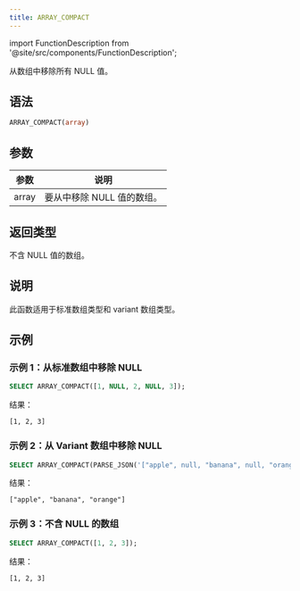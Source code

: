 ```yaml
---
title: ARRAY_COMPACT
---
```

import FunctionDescription from '@site/src/components/FunctionDescription';

<FunctionDescription description="引入或更新于：v1.2.762"/>

从数组中移除所有 NULL 值。

## 语法

```sql
ARRAY_COMPACT(array)
```

## 参数

| 参数 | 说明 |
|-----------|-------------|
| array     | 要从中移除 NULL 值的数组。 |

## 返回类型

不含 NULL 值的数组。

## 说明

此函数适用于标准数组类型和 variant 数组类型。

## 示例

### 示例 1：从标准数组中移除 NULL

```sql
SELECT ARRAY_COMPACT([1, NULL, 2, NULL, 3]);
```

结果：

```
[1, 2, 3]
```

### 示例 2：从 Variant 数组中移除 NULL

```sql
SELECT ARRAY_COMPACT(PARSE_JSON('["apple", null, "banana", null, "orange"]'));
```

结果：

```
["apple", "banana", "orange"]
```

### 示例 3：不含 NULL 的数组

```sql
SELECT ARRAY_COMPACT([1, 2, 3]);
```

结果：

```
[1, 2, 3]
```